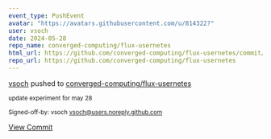 ```yaml
---
event_type: PushEvent
avatar: "https://avatars.githubusercontent.com/u/814322?"
user: vsoch
date: 2024-05-28
repo_name: converged-computing/flux-usernetes
html_url: https://github.com/converged-computing/flux-usernetes/commit/3b6ac72d68f62da7b5747bf42ccce4b70db75531
repo_url: https://github.com/converged-computing/flux-usernetes
---
```


<a href='https://github.com/vsoch' target='_blank'>vsoch</a> pushed to <a href='https://github.com/converged-computing/flux-usernetes' target='_blank'>converged-computing/flux-usernetes</a>

<small>update experiment for may 28

Signed-off-by: vsoch <vsoch@users.noreply.github.com></small>

<a href='https://github.com/converged-computing/flux-usernetes/commit/3b6ac72d68f62da7b5747bf42ccce4b70db75531' target='_blank'>View Commit</a>